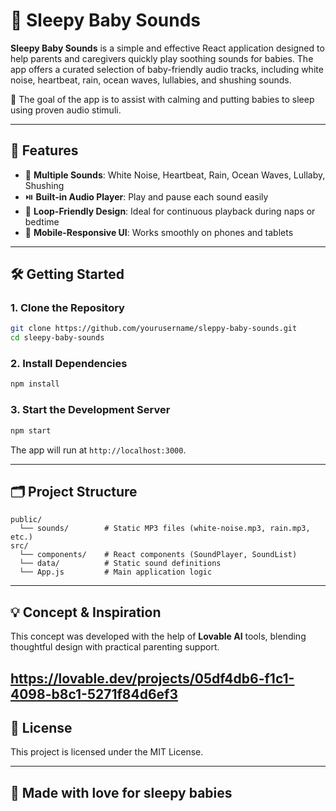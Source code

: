 # 👶 Sleepy Baby Sounds

**Sleepy Baby Sounds** is a simple and effective React application designed to help parents and caregivers quickly play soothing sounds for babies. The app offers a curated selection of baby-friendly audio tracks, including white noise, heartbeat, rain, ocean waves, lullabies, and shushing sounds.

🎯 The goal of the app is to assist with calming and putting babies to sleep using proven audio stimuli.

---

## 🚀 Features

- 🎵 **Multiple Sounds**: White Noise, Heartbeat, Rain, Ocean Waves, Lullaby, Shushing
- ⏯️ **Built-in Audio Player**: Play and pause each sound easily
- 🌙 **Loop-Friendly Design**: Ideal for continuous playback during naps or bedtime
- 📱 **Mobile-Responsive UI**: Works smoothly on phones and tablets

---

## 🛠️ Getting Started

### 1. Clone the Repository

```bash
git clone https://github.com/yourusername/sleppy-baby-sounds.git
cd sleepy-baby-sounds
```

### 2. Install Dependencies

```bash
npm install
```

### 3. Start the Development Server

```bash
npm start
```

The app will run at `http://localhost:3000`.

---

## 🗂️ Project Structure

```
public/
  └── sounds/        # Static MP3 files (white-noise.mp3, rain.mp3, etc.)
src/
  └── components/    # React components (SoundPlayer, SoundList)
  └── data/          # Static sound definitions
  └── App.js         # Main application logic
```

---

## 💡 Concept & Inspiration

This concept was developed with the help of **Lovable AI** tools, blending thoughtful design with practical parenting support.

https://lovable.dev/projects/05df4db6-f1c1-4098-b8c1-5271f84d6ef3
---

## 📄 License

This project is licensed under the MIT License.

---

## 👶 Made with love for sleepy babies
